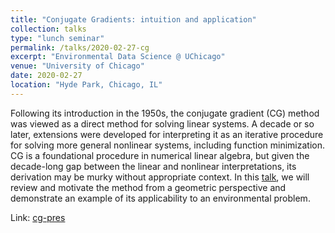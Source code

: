 ```yaml
---
title: "Conjugate Gradients: intuition and application"
collection: talks
type: "lunch seminar"
permalink: /talks/2020-02-27-cg
excerpt: "Environmental Data Science @ UChicago"
venue: "University of Chicago"
date: 2020-02-27
location: "Hyde Park, Chicago, IL"
---
```


Following its introduction in the 1950s, the conjugate gradient (CG) method was viewed as a direct method for solving linear systems.
A decade or so later, extensions were developed for interpreting it as an iterative procedure for solving more general nonlinear systems, including function minimization.
CG is a foundational procedure in numerical linear algebra, but given the decade-long gap between the linear and nonlinear interpretations, its derivation may be murky without appropriate context.
In this [talk](https://spatial.uchicago.edu/content/environmental-data-science-lunch-2020-presentations#jake-roth), we will review and motivate the method from a geometric perspective and demonstrate an example of its applicability to an environmental problem.

Link: [cg-pres](https://github.com/jacob-roth/cg-pres)